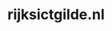 ---
layout: post
title:  "rijksictgilde.nl"
internal_url:  "/dutchgov/rijksictgilde.nl.html"
subdomains_count: 2
all_subdomains_count: 24
urls_count: 2
ssl_rank: 0
http_rank: 75
url_link: /data/rijksictgilde.nl/urls.txt
all_subdomains_link: /data/rijksictgilde.nl/all_subdomains.txt
subdomains_link: /data/rijksictgilde.nl/subdomains.txt
categories: dutchgov
---